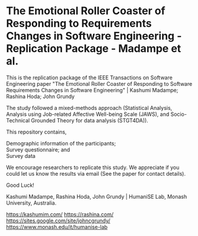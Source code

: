 # The Emotional Roller Coaster of Responding to Requirements Changes in Software Engineering - Replication Package - Madampe et al.

This is the replication package of the IEEE Transactions on Software Engineering paper "The Emotional Roller Coaster of Responding to Software Requirements Changes in Software Engineering" | Kashumi Madampe; Rashina Hoda; John Grundy

The study followed a mixed-methods approach (Statistical Analysis, Analysis using Job-related Affective Well-being Scale (JAWS), and Socio-Technical Grounded Theory for data analysis (STGT4DA)).

This repository contains,

Demographic information of the participants; </br>
Survey questionnaire; and </br>
Survey data

We encourage researchers to replicate this study. We appreciate if you could let us know the results via email (See the paper for contact details).

Good Luck!

Kashumi Madampe, Rashina Hoda, John Grundy | HumaniSE Lab, Monash University, Australia.

https://kashumim.com/ https://rashina.com/ https://sites.google.com/site/johncgrundy/ https://www.monash.edu/it/humanise-lab
